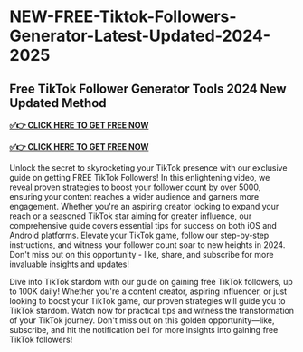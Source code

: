 # NEW-FREE-Tiktok-Followers-Generator-Latest-Updated-2024-2025

## Free TikTok Follower Generator Tools 2024 New Updated Method

**[✅👉 CLICK HERE TO GET FREE NOW](https://millenniumit.xyz/tiktok)**

**[✅👉 CLICK HERE TO GET FREE NOW](https://millenniumit.xyz/tiktok)**

Unlock the secret to skyrocketing your TikTok presence with our exclusive guide on getting FREE TikTok Followers! In this enlightening video, we reveal proven strategies to boost your follower count by over 5000, ensuring your content reaches a wider audience and garners more engagement. Whether you're an aspiring creator looking to expand your reach or a seasoned TikTok star aiming for greater influence, our comprehensive guide covers essential tips for success on both iOS and Android platforms. Elevate your TikTok game, follow our step-by-step instructions, and witness your follower count soar to new heights in 2024. Don't miss out on this opportunity - like, share, and subscribe for more invaluable insights and updates!

Dive into TikTok stardom with our guide on gaining free TikTok followers, up to 100K daily! Whether you're a content creator, aspiring influencer, or just looking to boost your TikTok game, our proven strategies will guide you to TikTok stardom. Watch now for practical tips and witness the transformation of your TikTok journey. Don't miss out on this golden opportunity—like, subscribe, and hit the notification bell for more insights into gaining free TikTok followers!

